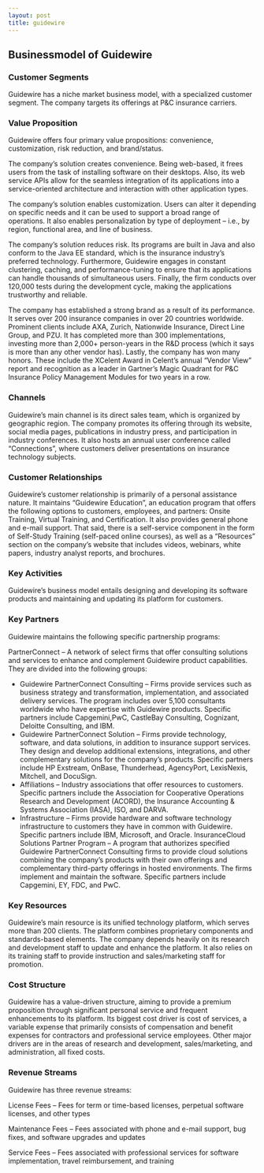 ```yaml
---
layout: post
title: guidewire
---
```


Businessmodel of Guidewire
---------------------------

### Customer Segments

Guidewire has a niche market business model, with a specialized customer segment. The company targets its offerings at P&C insurance carriers.

### Value Proposition

Guidewire offers four primary value propositions: convenience, customization, risk reduction, and brand/status.

The company’s solution creates convenience. Being web-based, it frees users from the task of installing software on their desktops. Also, its web service APIs allow for the seamless integration of its applications into a service-oriented architecture and interaction with other application types.

The company’s solution enables customization. Users can alter it depending on specific needs and it can be used to support a broad range of operations. It also enables personalization by type of deployment – i.e., by region, functional area, and line of business.

The company’s solution reduces risk. Its programs are built in Java and also conform to the Java EE standard, which is the insurance industry’s preferred technology. Furthermore, Guidewire engages in constant clustering, caching, and performance-tuning to ensure that its applications can handle thousands of simultaneous users. Finally, the firm conducts over 120,000 tests during the development cycle, making the applications trustworthy and reliable.

The company has established a strong brand as a result of its performance. It serves over 200 insurance companies in over 20 countries worldwide. Prominent clients include AXA, Zurich, Nationwide Insurance, Direct Line Group, and PZU. It has completed more than 300 implementations, investing more than 2,000+ person-years in the R&D process (which it says is more than any other vendor has). Lastly, the company has won many honors. These include the XCelent Award in Celent’s annual “Vendor View” report and recognition as a leader in Gartner’s Magic Quadrant for P&C Insurance Policy Management Modules for two years in a row.

### Channels

Guidewire’s main channel is its direct sales team, which is organized by geographic region. The company promotes its offering through its website, social media pages, publications in industry press, and participation in industry conferences. It also hosts an annual user conference called “Connections”, where customers deliver presentations on insurance technology subjects.

### Customer Relationships

Guidewire’s customer relationship is primarily of a personal assistance nature. It maintains “Guidewire Education”, an education program that offers the following options to customers, employees, and partners: Onsite Training, Virtual Training, and Certification. It also provides general phone and e-mail support. That said, there is a self-service component in the form of Self-Study Training (self-paced online courses), as well as a “Resources” section on the company’s website that includes videos, webinars, white papers, industry analyst reports, and brochures.

### Key Activities

Guidewire’s business model entails designing and developing its software products and maintaining and updating its platform for customers.

### Key Partners

Guidewire maintains the following specific partnership programs:

PartnerConnect – A network of select firms that offer consulting solutions and services to enhance and complement Guidewire product capabilities. They are divided into the following groups:

 * Guidewire PartnerConnect Consulting – Firms provide services such as business strategy and transformation, implementation, and associated delivery services. The program includes over 5,100 consultants worldwide who have expertise with Guidewire products. Specific partners include Capgemini,PwC, CastleBay Consulting, Cognizant, Deloitte Consulting, and IBM.
* Guidewire PartnerConnect Solution – Firms provide technology, software, and data solutions, in addition to insurance support services. They design and develop additional extensions, integrations, and other complementary solutions for the company’s products. Specific partners include HP Exstream, OnBase, Thunderhead, AgencyPort, LexisNexis, Mitchell, and DocuSign.
* Affiliations – Industry associations that offer resources to customers. Specific partners include the Association for Cooperative Operations Research and Development (ACORD), the Insurance Accounting & Systems Association (IASA), ISO, and DARVA.
* Infrastructure – Firms provide hardware and software technology infrastructure to customers they have in common with Guidewire. Specific partners include IBM, Microsoft, and Oracle.
 InsuranceCloud Solutions Partner Program – A program that authorizes specified Guidewire PartnerConnect Consulting firms to provide cloud solutions combining the company’s products with their own offerings and complementary third-party offerings in hosted environments. The firms implement and maintain the software. Specific partners include Capgemini, EY, FDC, and PwC.

### Key Resources

Guidewire’s main resource is its unified technology platform, which serves more than 200 clients. The platform combines proprietary components and standards-based elements. The company depends heavily on its research and development staff to update and enhance the platform. It also relies on its training staff to provide instruction and sales/marketing staff for promotion.

### Cost Structure

Guidewire has a value-driven structure, aiming to provide a premium proposition through significant personal service and frequent enhancements to its platform. Its biggest cost driver is cost of services, a variable expense that primarily consists of compensation and benefit expenses for contractors and professional service employees. Other major drivers are in the areas of research and development, sales/marketing, and administration, all fixed costs.

### Revenue Streams

Guidewire has three revenue streams:

License Fees – Fees for term or time-based licenses, perpetual software licenses, and other types

Maintenance Fees – Fees associated with phone and e-mail support, bug fixes, and software upgrades and updates

Service Fees – Fees associated with professional services for software implementation, travel reimbursement, and training
